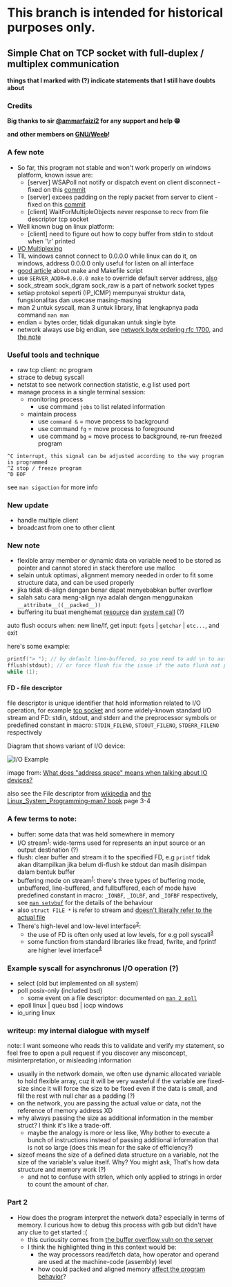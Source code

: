 # This branch is intended for historical purposes only.

## Simple Chat on TCP socket with full-duplex / multiplex communication

**things that I marked with (?) indicate statements that I still have doubts about**

### Credits

**Big thanks to sir [@ammarfaizi2](https://github.com/ammarfaizi2) for any support and help :grin:**

**and other members on [GNU/Weeb](https://www.gnuweeb.org/)!**

### A few note
- So far, this program not stable and won't work properly on windows platform, known issue are:
  - [server] WSAPoll not notify or dispatch event on client disconnect - fixed on this [commit](https://github.com/RealYukiSan/chat_app/commit/8df8c5f5242b3951c208db6a4108c98437340412)
  - [server] excees padding on the reply packet from server to client - fixed on this [commit](https://github.com/RealYukiSan/chat_app/commit/fc0b01c)
  - [client] WaitForMultipleObjects never response to recv from file descriptor tcp socket
- Well known bug on linux platform:
  - [client] need to figure out how to copy buffer from stdin to stdout when '\r' printed
- [I/O Multiplexing](https://notes.shichao.io/unp/ch6)
- TIL windows cannot connect to 0.0.0.0 while linux can do it, on windows, address 0.0.0.0 only useful for listen on all interface 
- [good article](https://makefiletutorial.com/) about make and Makefile script
- use `SERVER_ADDR=0.0.0.0 make` to override default server address, [also](https://stackoverflow.com/a/26213410/22382954)
- sock_stream sock_dgram sock_raw is a part of network socket types
- setiap protokol seperti (IP_ICMP) mempunyai struktur data, fungsionalitas dan usecase masing-masing
- man 2 untuk syscall, man 3 untuk library, lihat lengkapnya pada command `man man`
- endian = bytes order, tidak digunakan untuk single byte
- network always use big endian, see [network byte ordering rfc 1700](https://en.wikipedia.org/wiki/Endianness#Networking), and [the note](https://t.me/c/1987506309/1354)

### Useful tools and technique
- raw tcp client: nc program
- strace to debug syscall
- netstat to see network connection statistic, e.g list used port
- manage process in a single terminal session:
  - monitoring process
    - use command `jobs` to list related information
  - maintain process
    - use `command &` = move process to background
    - use command `fg` = move process to foreground
    - use command `bg` = move process to background, re-run freezed program

```shell
^C interrupt, this signal can be adjusted according to the way program is programmed
^Z stop / freeze program
^D EOF
```
see `man sigaction` for more info

### New update

- handle multiple client
- broadcast from one to other client

### New note

- flexible array member or dynamic data on variable need to be stored as pointer and cannot stored in stack therefore use malloc
- selain untuk optimasi, alignment memory needed in order to fit some structure data, and can be used properly
- jika tidak di-align dengan benar dapat menyebabkan buffer overflow
- salah satu cara meng-align nya adalah dengan menggunakan `__attribute__((__packed__))`
- buffering itu buat menghemat [resource](https://t.me/GNUWeeb/840618) dan [system call](https://t.me/GNUWeeb/840589) (?)

auto flush occurs when: new line/lf, get input: `fgets` | `getchar` | `etc...`, and exit

here's some example:
```c
printf("> "); // by default line-buffered, so you need to add \n to automatic trigger flush
fflush(stdout); // or force flush fix the issue if the auto flush not performed
while (1);
```

#### FD - file descriptor
file descriptor is unique identifier that hold information related to I/O operation, for example [tcp socket](https://www.google.com/search?q=sock_raw&tbm=isch&ved=2ahUKEwik993gpMuBAxW7pukKHVMsD2YQ2-cCegQIABAA&oq=sock&gs_lcp=CgNpbWcQARgAMgQIIxAnMgQIIxAnMgoIABCKBRCxAxBDMgcIABCKBRBDMggIABCABBCxAzIHCAAQigUQQzIHCAAQigUQQzIFCAAQgAQyBQgAEIAEMgUIABCABDoGCAAQBxAeOgcIABATEIAEOggIABAFEB4QEzoGCAAQHhATUPAFWL8XYOAeaANwAHgAgAFGiAHFA5IBATiYAQCgAQGqAQtnd3Mtd2l6LWltZ8ABAQ&sclient=img&ei=gWIUZeSyKrvNpgfT2LywBg&bih=993&biw=958&rlz=1C1OKWM_enID1037ID1037#imgrc=qBNgNyqHcpiROM) and some widely-known standard I/O stream and FD: stdin, stdout, and stderr and the preprocessor symbols or predefined constant in macro: `STDIN_FILENO`, `STDOUT_FILENO`, `STDERR_FILENO` respectively

Diagram that shows variant of I/O device:

![I/O Example](https://i.stack.imgur.com/mcw90.jpg)

image from: [What does "address space" means when talking about IO devices?](https://softwareengineering.stackexchange.com/questions/359297/what-does-address-space-means-when-talking-about-io-devices)

also see the File descriptor from [wikipedia](https://en.wikipedia.org/wiki/File_descriptor) and [the Linux_System_Programming-man7 book](https://t.me/GNUWeeb/869147) page 3-4

### A few terms to note:
- buffer: some data that was held somewhere in memory
- I/O stream<sup>[1](https://stackoverflow.com/questions/38652953/what-does-stream-mean-in-c)</sup>: wide-terms used for represents an input source or an output destination (?)
- flush: clear buffer and stream it to the specified FD, e.g `printf` tidak akan ditampilkan jika belum di-flush ke stdout dan masih disimpan dalam bentuk buffer
- buffering mode on stream<sup>[1](https://stackoverflow.com/questions/38652953/what-does-stream-mean-in-c)</sup>: there's three types of buffering mode, unbuffered, line-buffered, and fullbuffered, each of mode have predefined constant in macro: `_IONBF`, `_IOLBF`, and `_IOFBF` respectively, see [`man setvbuf`](https://t.me/GNUWeeb/840558) for the details of the behaviour
- also `struct FILE *` is refer to stream and [doesn't literally refer to the actual file](https://stackoverflow.com/questions/38652953/what-does-stream-mean-in-c#:~:text=does%20NOT%20point%20to%20the%20actual%20file)
- There's high-level and low-level interface<sup>[2](https://stackoverflow.com/questions/15102992/what-is-the-difference-between-stdin-and-stdin-fileno#:~:text=67-,The%20interface,-.%20Like%20everyone%20else)</sup>:
  - the use of FD is often only used at low levels, for e.g poll syscall<sup>[3](https://stackoverflow.com/questions/49476088/why-in-this-case-the-stdin-fd-is-not-ready#:~:text=Polling%20works%20at%20the%20file%20descriptor%20level)</sup>
  - some function from standard libraries like fread, fwrite, and fprintf are higher level interface<sup>[4](https://stackoverflow.com/questions/15102992/what-is-the-difference-between-stdin-and-stdin-fileno#:~:text=the%20higher%20level%20interfaces%20like%20fread%2C%20fwrite%2C%20and%20fprintf)</sup>

### Example syscall for asynchronus I/O operation (?)

- select (old but implemented on all system)
- poll posix-only (included bsd)
  - some event on a file descriptor: documented on [`man 2 poll`](https://man7.org/linux/man-pages/man2/poll.2.html)
- epoll linux | queu bsd | iocp windows
- io_uring linux

### writeup: my internal dialogue with myself
note: I want someone who reads this to validate and verify my statement, so feel free to open a pull request if you discover any misconcept, misinterpretation, or misleading information

- usually in the network domain, we often use dynamic allocated variable to hold flexible array, cuz it will be very wasteful if the variable are fixed-size since it will force the size to be fixed even if the data is small, and fill the rest with null char as a padding (?)
- on the network, you are passing the actual value or data, not the reference of memory address XD
- why always passing the size as additional information in the member struct? I think it's like a trade-off.
  - maybe the analogy is more or less like, Why bother to execute a bunch of instructions instead of passing additional information that is not so large (does this mean for the sake of efficiency?)
- sizeof means the size of a defined data structure on a variable, not the size of the variable's value itself. Why? You might ask, That's how data structure and memory work (?)
  - and not to confuse with strlen, which only applied to strings in order to count the amount of char.

### Part 2

- How does the program interpret the network data? especially in terms of memory. I curious how to debug this process with gdb but didn't have any clue to get started :(
  - this curiousity comes from [the buffer overflow vuln on the server](https://gist.githubusercontent.com/alviroiskandar/c95b95b2a0d7c13913f0ce5c12215340/raw/d52f14f7bbf8e7f1b5a4429cabb224860cb25947/server.c.txt#:~:text=disini%20ada%20bug%20buffer%20overflow)
  - I think the highlighted thing in this context would be:
    - the way processors read/fetch data, how operator and operand are used at the machine-code (assembly) level
    - how could packed and aligned memory [affect the program behavior](https://developer.ibm.com/articles/pa-dalign/#:~:text=the%20following%20scenarios%2C%20in%20increasing%20order%20of%20severity%2C%20are%20all%20possible%3A)?
